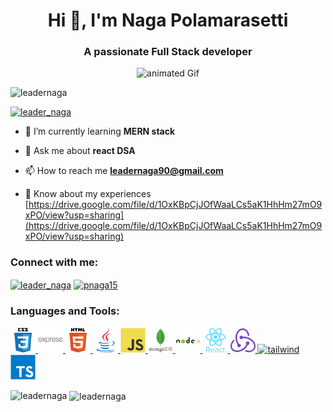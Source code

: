 
<h1 align="center">Hi 👋, I'm Naga Polamarasetti</h1>
<h3 align="center">A passionate Full Stack developer</h3>
<p align="center"> <img style="margin:auto,display:block"  width="400" src="https://camo.githubusercontent.com/40165a147c3dcea0fa1db780bb533fc5f98546ccfb9d5d05ddb2f429277f5348/68747470733a2f2f616e616c7974696373696e6469616d61672e636f6d2f77702d636f6e74656e742f75706c6f6164732f323031382f31322f646576656c6f7065722d6472696262626c652e676966" alt="animated Gif" /> </p>

<p align="left"> <img src="https://komarev.com/ghpvc/?username=leadernaga&label=Profile%20views&color=0e75b6&style=flat" alt="leadernaga" /> </p>

<p align="left"> <a href="https://twitter.com/leader_naga" target="blank"><img src="https://img.shields.io/twitter/follow/leader_naga?logo=twitter&style=for-the-badge" alt="leader_naga" /></a> </p>

- 🌱 I’m currently learning **MERN stack**

- 💬 Ask me about **react DSA**

- 📫 How to reach me **leadernaga90@gmail.com**

- 📄 Know about my experiences [https://drive.google.com/file/d/1OxKBpCjJOfWaaLCs5aK1HhHm27mO9xPO/view?usp=sharing](https://drive.google.com/file/d/1OxKBpCjJOfWaaLCs5aK1HhHm27mO9xPO/view?usp=sharing)

<h3 align="left">Connect with me:</h3>
<p align="left">
<a href="https://twitter.com/leader_naga" target="blank"><img align="center" src="https://raw.githubusercontent.com/rahuldkjain/github-profile-readme-generator/master/src/images/icons/Social/twitter.svg" alt="leader_naga" height="30" width="40" /></a>
<a href="https://linkedin.com/in/pnaga15" target="blank"><img align="center" src="https://raw.githubusercontent.com/rahuldkjain/github-profile-readme-generator/master/src/images/icons/Social/linked-in-alt.svg" alt="pnaga15" height="30" width="40" /></a>
</p>

<h3 align="left">Languages and Tools:</h3>
<p align="left"> <a href="https://www.w3schools.com/css/" target="_blank" rel="noreferrer"> <img src="https://raw.githubusercontent.com/devicons/devicon/master/icons/css3/css3-original-wordmark.svg" alt="css3" width="40" height="40"/> </a> <a href="https://expressjs.com" target="_blank" rel="noreferrer"> <img src="https://raw.githubusercontent.com/devicons/devicon/master/icons/express/express-original-wordmark.svg" alt="express" width="40" height="40"/> </a> <a href="https://www.w3.org/html/" target="_blank" rel="noreferrer"> <img src="https://raw.githubusercontent.com/devicons/devicon/master/icons/html5/html5-original-wordmark.svg" alt="html5" width="40" height="40"/> </a> <a href="https://www.java.com" target="_blank" rel="noreferrer"> <img src="https://raw.githubusercontent.com/devicons/devicon/master/icons/java/java-original.svg" alt="java" width="40" height="40"/> </a> <a href="https://developer.mozilla.org/en-US/docs/Web/JavaScript" target="_blank" rel="noreferrer"> <img src="https://raw.githubusercontent.com/devicons/devicon/master/icons/javascript/javascript-original.svg" alt="javascript" width="40" height="40"/> </a> <a href="https://www.mongodb.com/" target="_blank" rel="noreferrer"> <img src="https://raw.githubusercontent.com/devicons/devicon/master/icons/mongodb/mongodb-original-wordmark.svg" alt="mongodb" width="40" height="40"/> </a> <a href="https://nodejs.org" target="_blank" rel="noreferrer"> <img src="https://raw.githubusercontent.com/devicons/devicon/master/icons/nodejs/nodejs-original-wordmark.svg" alt="nodejs" width="40" height="40"/> </a> <a href="https://reactjs.org/" target="_blank" rel="noreferrer"> <img src="https://raw.githubusercontent.com/devicons/devicon/master/icons/react/react-original-wordmark.svg" alt="react" width="40" height="40"/> </a> <a href="https://redux.js.org" target="_blank" rel="noreferrer"> <img src="https://raw.githubusercontent.com/devicons/devicon/master/icons/redux/redux-original.svg" alt="redux" width="40" height="40"/> </a> <a href="https://tailwindcss.com/" target="_blank" rel="noreferrer"> <img src="https://www.vectorlogo.zone/logos/tailwindcss/tailwindcss-icon.svg" alt="tailwind" width="40" height="40"/> </a> <a href="https://www.typescriptlang.org/" target="_blank" rel="noreferrer"> <img src="https://raw.githubusercontent.com/devicons/devicon/master/icons/typescript/typescript-original.svg" alt="typescript" width="40" height="40"/> </a> </p>

<p><img align="left" src="https://github-readme-stats.vercel.app/api/top-langs?username=leadernaga&show_icons=true&locale=en&layout=compact" alt="leadernaga" /></p>

<p>&nbsp;<img align="center" src="https://github-readme-stats.vercel.app/api?username=leadernaga&show_icons=true&locale=en" alt="leadernaga" /></p>



